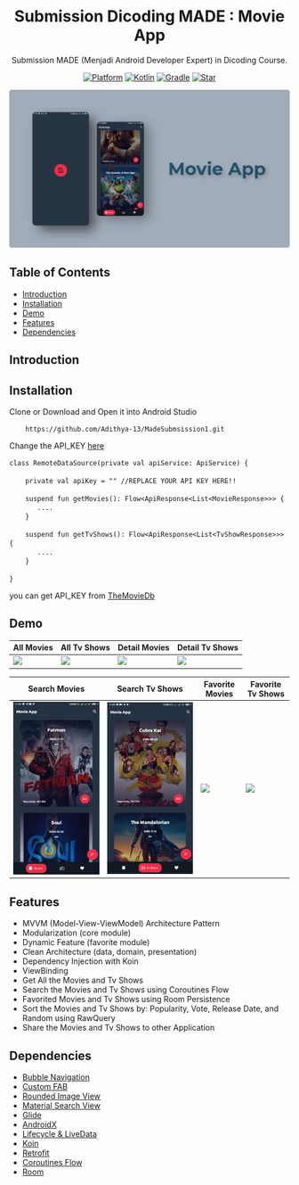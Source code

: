 <h1 align="center">
  Submission Dicoding MADE : Movie App
</h1>
<p align="center">
  Submission MADE (Menjadi Android Developer Expert) in Dicoding Course.
</p>
<p align="center">
  <a href="http://developer.android.com/index.html"><img alt="Platform" src="https://img.shields.io/badge/platform-Android-green.svg"></a>
  <a href="http://kotlinlang.org"><img alt="Kotlin" src="https://img.shields.io/badge/kotlin-1.4.20-blue.svg"></a>
  <a href="https://developer.android.com/studio/releases/gradle-plugin"><img alt="Gradle" src="https://img.shields.io/badge/gradle-4.1.1-yellow.svg"></a>
  <a href="https://github.com/Adithya-13/MadeSubmsission1/"><img alt="Star" src="https://img.shields.io/github/stars/Adithya-13/MadeSubmsission1"></a>
</p>

<p align="center">
  <img src="assets/thumbnail.png"/>
</p>

## Table of Contents
- [Introduction](#Introduction)
- [Installation](#Installation)
- [Demo](#Demo)
- [Features](#Features)
- [Dependencies](#Dependencies)

## Introduction

## Installation

Clone or Download and Open it into Android Studio
```
    https://github.com/Adithya-13/MadeSubmsission1.git
```  

Change the API_KEY [here](https://github.com/Adithya-13/MadeSubmsission1/blob/master/core/src/main/java/com/extcode/project/core/data/source/remote/RemoteDataSource.kt)

```
class RemoteDataSource(private val apiService: ApiService) {

    private val apiKey = "" //REPLACE YOUR API KEY HERE!!

    suspend fun getMovies(): Flow<ApiResponse<List<MovieResponse>>> {
       ....
    }

    suspend fun getTvShows(): Flow<ApiResponse<List<TvShowResponse>>> {
       ....
    }

}
```

you can get API_KEY from [TheMovieDb](https://developers.themoviedb.org/3)

## Demo

|All Movies|All Tv Shows|Detail Movies|Detail Tv Shows|
|--|--|--|--|
|![](assets/Movies.gif?raw=true)|![](assets/tv_shows.gif?raw=true)|![](assets/detail_movies.gif?raw=true)|![](assets/detail_tv_shows.gif?raw=true)|

|Search Movies|Search Tv Shows|Favorite Movies|Favorite Tv Shows|
|--|--|--|--|
|![](assets/search_movies.gif?raw=true)|![](assets/search_tv_shows.gif?raw=true)|![](assets/favorite_movies.gif?raw=true)|![](assets/favorite_tv_shows.gif?raw=true)|

## Features
- MVVM (Model-View-ViewModel) Architecture Pattern
- Modularization (core module)
- Dynamic Feature (favorite module)
- Clean Architecture (data, domain, presentation)
- Dependency Injection with Koin
- ViewBinding
- Get All the Movies and Tv Shows
- Search the Movies and Tv Shows using Coroutines Flow
- Favorited Movies and Tv Shows using Room Persistence
- Sort the Movies and Tv Shows by: Popularity, Vote, Release Date, and Random using RawQuery
- Share the Movies and Tv Shows to other Application

## Dependencies
- [Bubble Navigation](https://github.com/gauravk95/bubble-navigation)
- [Custom FAB](https://github.com/Clans/FloatingActionButton)
- [Rounded Image View](https://github.com/vinc3m1/RoundedImageView)
- [Material Search View](https://github.com/MiguelCatalan/MaterialSearchView)
- [Glide](https://github.com/bumptech/glide)
- [AndroidX](https://mvnrepository.com/artifact/androidx)
- [Lifecycle & LiveData](https://developer.android.com/jetpack/androidx/releases/lifecycle)
- [Koin](https://github.com/InsertKoinIO/koin)
- [Retrofit](https://square.github.io/retrofit/)
- [Coroutines Flow](https://developer.android.com/kotlin/flow)
- [Room](https://developer.android.com/training/data-storage/room?gclid=Cj0KCQiA0MD_BRCTARIsADXoopYlw1cozWjwyR-ucLYa-aoqYlZeJmxG34JnhByjApMNwuchOcAzcy0aAgGHEALw_wcB&gclsrc=aw.ds)
